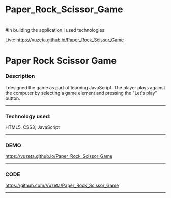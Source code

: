 # Paper_Rock_Scissor_Game

#

#In building the application I used technologies: 

Live: https://vuzeta.github.io/Paper_Rock_Scissor_Game


# Paper Rock Scissor Game

### Description 

I designed the game as part of learning JavaScript.
The player plays against the computer by selecting a game element and pressing the "Let's play" button.

------------
### Technology used:

HTML5, CSS3, JavaScript

 ------------
### DEMO

https://vuzeta.github.io/Paper_Rock_Scissor_Game

------------
### CODE

https://github.com/Vuzeta/Paper_Rock_Scissor_Game

------------

